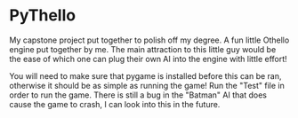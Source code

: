 # PyThello
My capstone project put together to polish off my degree.  A fun little Othello engine put together by me.  The main attraction to this little guy would be the ease of which one can plug their own AI into the engine with little effort!


You will need to make sure that pygame is installed before this can be ran, otherwise it should be as simple as running the game!
Run the "Test" file in order to run the game.
There is still a bug in the "Batman" AI that does cause the game to crash, I can look into this in the future.
